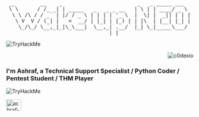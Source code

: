 <pre align="center">
__        __    _                        _   _ _____ ___  
\ \      / /_ _| | _____   _   _ _ __   | \ | | ____/ _ \ 
 \ \ /\ / / _` | |/ / _ \ | | | | '_ \  |  \| |  _|| | | |
  \ V  V / (_| |   <  __/ | |_| | |_) | | |\  | |__| |_| |
   \_/\_/ \__,_|_|\_\___|  \__,_| .__/  |_| \_|_____\___/ 
                                |_|                       
</pre>
<img src="https://giphy.com/gifs/hacking-kung-fury-hackerman-VHHxxFAeLaYzS" alt="TryHackMe">
<p><a href="https://giphy.com/gifs/hacking-kung-fury-hackerman-VHHxxFAeLaYzS"></a></p>
<p align="right"> <img src="https://komarev.com/ghpvc/?username=c0dexio&label=Profile%20views&color=0e75b6&style=flat" alt="c0dexio" /> </p>

<h3 align="left">I'm Ashraf, a Technical Support Specialist / Python Coder / Pentest Student / THM Player</h3>
<p> </p>

<img src="https://tryhackme-badges.s3.amazonaws.com/Marbati.png" alt="TryHackMe">




<a href="https://linkedin.com/in/achraf-marbati" rel="nofollow"><img align="center" src="https://raw.githubusercontent.com/rahuldkjain/github-profile-readme-generator/master/src/images/icons/Social/linked-in-alt.svg" alt="achraf-marbati" height="30" width="40" style="max-width: 100%;"></a>


